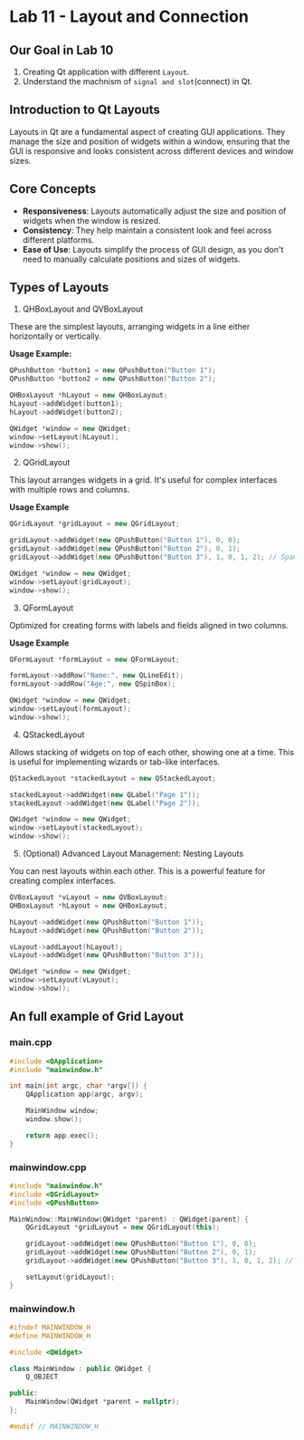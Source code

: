 # Lab 11 - Layout and Connection
## Our Goal in Lab 10

1. Creating Qt application with different `Layout`.
2. Understand the machnism of `signal and slot`(connect) in Qt.

## Introduction to Qt Layouts
Layouts in Qt are a fundamental aspect of creating GUI applications. They manage the size and position of widgets within a window, ensuring that the GUI is responsive and looks consistent across different devices and window sizes.

## Core Concepts
- **Responsiveness**: Layouts automatically adjust the size and position of widgets when the window is resized.
- **Consistency**: They help maintain a consistent look and feel across different platforms.
- **Ease of Use**: Layouts simplify the process of GUI design, as you don't need to manually calculate positions and sizes of widgets.

## Types of Layouts
1. QHBoxLayout and QVBoxLayout

These are the simplest layouts, arranging widgets in a line either horizontally or vertically.

**Usage Example:**
```cpp
QPushButton *button1 = new QPushButton("Button 1");
QPushButton *button2 = new QPushButton("Button 2");

QHBoxLayout *hLayout = new QHBoxLayout;
hLayout->addWidget(button1);
hLayout->addWidget(button2);

QWidget *window = new QWidget;
window->setLayout(hLayout);
window->show();
```

2. QGridLayout


This layout arranges widgets in a grid. It's useful for complex interfaces with multiple rows and columns.

**Usage Example**
```cpp
QGridLayout *gridLayout = new QGridLayout;

gridLayout->addWidget(new QPushButton("Button 1"), 0, 0);
gridLayout->addWidget(new QPushButton("Button 2"), 0, 1);
gridLayout->addWidget(new QPushButton("Button 3"), 1, 0, 1, 2); // Spanning two columns

QWidget *window = new QWidget;
window->setLayout(gridLayout);
window->show();
```

3. QFormLayout


Optimized for creating forms with labels and fields aligned in two columns.

**Usage Example**
```cpp
QFormLayout *formLayout = new QFormLayout;

formLayout->addRow("Name:", new QLineEdit);
formLayout->addRow("Age:", new QSpinBox);

QWidget *window = new QWidget;
window->setLayout(formLayout);
window->show();
```

4. QStackedLayout


Allows stacking of widgets on top of each other, showing one at a time. This is useful for implementing wizards or tab-like interfaces.

```cpp
QStackedLayout *stackedLayout = new QStackedLayout;

stackedLayout->addWidget(new QLabel("Page 1"));
stackedLayout->addWidget(new QLabel("Page 2"));

QWidget *window = new QWidget;
window->setLayout(stackedLayout);
window->show();

```

5. (Optional) Advanced Layout Management: Nesting Layouts

You can nest layouts within each other. This is a powerful feature for creating complex interfaces.

```cpp
QVBoxLayout *vLayout = new QVBoxLayout;
QHBoxLayout *hLayout = new QHBoxLayout;

hLayout->addWidget(new QPushButton("Button 1"));
hLayout->addWidget(new QPushButton("Button 2"));

vLayout->addLayout(hLayout);
vLayout->addWidget(new QPushButton("Button 3"));

QWidget *window = new QWidget;
window->setLayout(vLayout);
window->show();

```

## An full example of Grid Layout

### main.cpp
```cpp
#include <QApplication>
#include "mainwindow.h"

int main(int argc, char *argv[]) {
    QApplication app(argc, argv);

    MainWindow window;
    window.show();

    return app.exec();
}
```

### mainwindow.cpp

```cpp
#include "mainwindow.h"
#include <QGridLayout>
#include <QPushButton>

MainWindow::MainWindow(QWidget *parent) : QWidget(parent) {
    QGridLayout *gridLayout = new QGridLayout(this);

    gridLayout->addWidget(new QPushButton("Button 1"), 0, 0);
    gridLayout->addWidget(new QPushButton("Button 2"), 0, 1);
    gridLayout->addWidget(new QPushButton("Button 3"), 1, 0, 1, 2); // Spanning two columns

    setLayout(gridLayout);
}
```

### mainwindow.h
```cpp
#ifndef MAINWINDOW_H
#define MAINWINDOW_H

#include <QWidget>

class MainWindow : public QWidget {
    Q_OBJECT

public:
    MainWindow(QWidget *parent = nullptr);
};

#endif // MAINWINDOW_H

```
